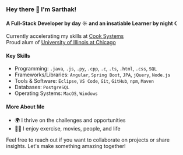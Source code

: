 ### Hey there 👋 I'm Sarthak!

#### A Full-Stack Developer by day ☼ and an insatiable Learner by night ☾

Currently accelerating my skills at [Cook Systems](https://cooksys.com/FastTrack/#form)<br>
Proud alum of [University of Illinois at Chicago](https://cs.uic.edu)<br>

#### Key Skills 
- Programming: `.java`, `.js`, `.py`, `.cpp`, `.c`, `.ts`, `.html`, `.css`, `SQL`
- Frameworks/Libraries: `Angular`, `Spring Boot`, `JPA`, `jQuery`, `Node.js`
- Tools & Software: `Eclipse`, `VS Code`, `Git`, `GitHub`, `npm`, `Maven`
- Databases: `PostgreSQL`
- Operating Systems: `MacOS`, `Windows`

#### More About Me
- 🌍 I thrive on the challenges and opportunities
- 🏋🏽 I enjoy exercise, movies, people, and life

Feel free to reach out if you want to collaborate on projects or share insights. Let's make something amazing together!

